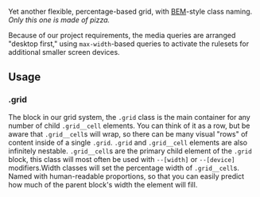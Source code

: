 Yet another flexible, percentage-based grid, with [BEM](http://bem.info/)-style class naming. *Only this one is made of pizza.*

Because of our project requirements, the media queries are arranged "desktop first," using `max-width`-based queries to activate the rulesets for additional smaller screen devices.

## Usage

### .grid

The block in our grid system, the `.grid` class is the main container for any number of child `.grid__cell` elements. You can think of it as a row, but be aware that `.grid__cell`s will wrap, so there can be many visual "rows" of content inside of a single `.grid`. `.grid` and `.grid__cell` elements are also infinitely nestable. `.grid__cell`s are the primary child element of the `.grid` block, this class will most often be used with `--[width]` or `--[device]` modifiers.Width classes will set the percentage width of `.grid__cell`s. Named with human-readable proportions, so that you can easily predict how much of the parent block's width the element will fill.